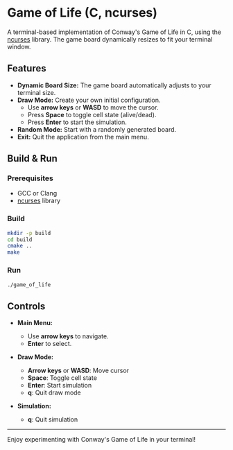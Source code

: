 # Game of Life (C, ncurses)

A terminal-based implementation of Conway's Game of Life in C, using the [ncurses](https://invisible-island.net/ncurses/) library. The game board dynamically resizes to fit your terminal window.

## Features

- **Dynamic Board Size:** The game board automatically adjusts to your terminal size.
- **Draw Mode:** Create your own initial configuration.
  - Use **arrow keys** or **WASD** to move the cursor.
  - Press **Space** to toggle cell state (alive/dead).
  - Press **Enter** to start the simulation.
- **Random Mode:** Start with a randomly generated board.
- **Exit:** Quit the application from the main menu.

## Build & Run

### Prerequisites

- GCC or Clang
- [ncurses](https://invisible-island.net/ncurses/) library

### Build

```sh
mkdir -p build
cd build
cmake ..
make
```

### Run

```sh
./game_of_life
```

## Controls

- **Main Menu:**  
  - Use **arrow keys** to navigate.
  - **Enter** to select.

- **Draw Mode:**  
  - **Arrow keys** or **WASD**: Move cursor  
  - **Space**: Toggle cell state  
  - **Enter**: Start simulation  
  - **q**: Quit draw mode

- **Simulation:**  
  - **q**: Quit simulation


---

Enjoy experimenting with Conway's Game of Life in your terminal!
